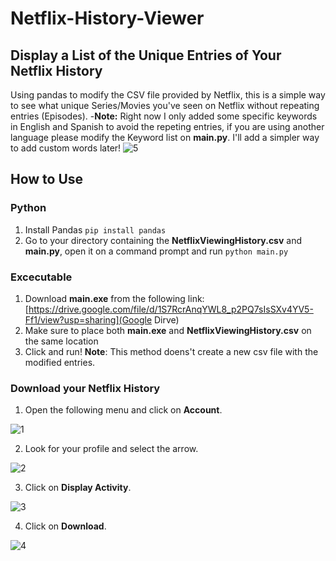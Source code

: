 # Netflix-History-Viewer
## Display a List of the Unique Entries of Your Netflix History 
Using pandas to modify the CSV file provided by Netflix, this is a simple way to see what unique Series/Movies you've seen on Netflix without repeating entries (Episodes).
-**Note:** Right now I only added some specific keywords in English and Spanish to avoid the repeting entries, if you are using another language please modify the Keyword list on
**main.py**. I'll add a simpler way to add custom words later!
![5](https://github.com/Riczap/Netflix-History-Viewer/assets/77018982/a3d9f7e8-842e-420e-82c4-34549a4ff0ac)

## How to Use
### Python
1. Install Pandas `pip install pandas`
2. Go to your directory containing the **NetflixViewingHistory.csv** and **main.py**, open it on a command prompt and run `python main.py`

### Excecutable
1. Download **main.exe** from the following link: [https://drive.google.com/file/d/1S7RcrAnqYWL8_p2PQ7sIsSXv4YV5-Ff1/view?usp=sharing](Google Dirve)
2. Make sure to place both **main.exe** and **NetflixViewingHistory.csv** on the same location
3. Click and run!
**Note**: This method doens't create a new csv file with the modified entries.

### Download your Netflix History
1. Open the following menu and click on **Account**.

![1](https://github.com/Riczap/Netflix-History-Viewer/assets/77018982/df3d9768-a346-4f77-8af0-820f67a914fe)

2.  Look for your profile and select the arrow.

![2](https://github.com/Riczap/Netflix-History-Viewer/assets/77018982/d614396a-0f66-46b2-81c8-98a936c2fca6)

3. Click on **Display Activity**.

![3](https://github.com/Riczap/Netflix-History-Viewer/assets/77018982/75700405-23ad-450e-8c59-ba43f65d6e2b)

4. Click on **Download**.

![4](https://github.com/Riczap/Netflix-History-Viewer/assets/77018982/3f25905e-befa-4557-9d88-a0ce4e805465)

